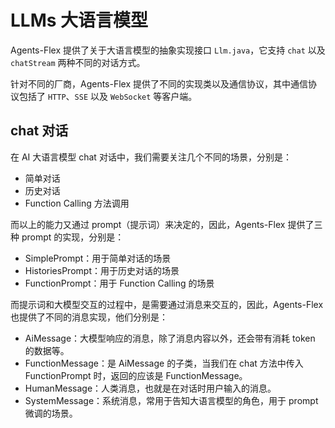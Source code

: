 # LLMs 大语言模型

Agents-Flex 提供了关于大语言模型的抽象实现接口 `Llm.java`，它支持 `chat` 以及 `chatStream` 两种不同的对话方式。

针对不同的厂商，Agents-Flex 提供了不同的实现类以及通信协议，其中通信协议包括了 `HTTP`、`SSE` 以及 `WebSocket` 等客户端。

## chat 对话

在 AI 大语言模型 chat 对话中，我们需要关注几个不同的场景，分别是：

- 简单对话
- 历史对话
- Function Calling 方法调用

而以上的能力又通过 prompt（提示词）来决定的，因此，Agents-Flex 提供了三种 prompt 的实现，分别是：

- SimplePrompt：用于简单对话的场景
- HistoriesPrompt：用于历史对话的场景
- FunctionPrompt：用于 Function Calling 的场景

而提示词和大模型交互的过程中，是需要通过消息来交互的，因此，Agents-Flex 也提供了不同的消息实现，他们分别是：

- AiMessage：大模型响应的消息，除了消息内容以外，还会带有消耗 token 的数据等。
- FunctionMessage：是 AiMessage 的子类，当我们在 chat 方法中传入 FunctionPrompt 时，返回的应该是 FunctionMessage。
- HumanMessage：人类消息，也就是在对话时用户输入的消息。
- SystemMessage：系统消息，常用于告知大语言模型的角色，用于 prompt 微调的场景。
